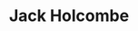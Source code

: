 ---
short_name: jackholcombe
title: Jack Holcombe
position: 2022 SEND Graduate<br>Phantom Radio Technical Manager 2020-21
linkedin: jack-holcombe-baa975207
instagram: holcojc
twitter: JackHolcombe2
---